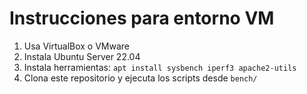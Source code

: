 # Instrucciones para entorno VM

1. Usa VirtualBox o VMware
2. Instala Ubuntu Server 22.04
3. Instala herramientas: `apt install sysbench iperf3 apache2-utils`
4. Clona este repositorio y ejecuta los scripts desde `bench/`
